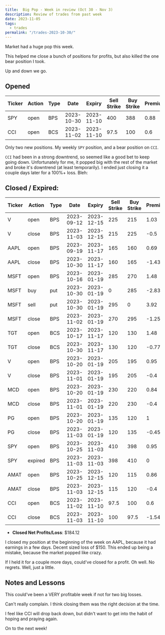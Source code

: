 ```yaml
---
title:  Big Pop - Week in review (Oct 30 - Nov 3)
description: Review of trades from past week
date: 2023-11-05
tags:
  - trades
permalink: "/trades-2023-10-30/"
---
```


Market had a huge pop this week.

This helped me close a bunch of positions for profits, but also killed the one bear position I took.

Up and down we go.

## Opened

<div class="trade-table weekly full-width">

|**Ticker**|**Action**|**Type**|**Date**|**Expiry**|**Sell Strike**|**Buy Strike**|**Premium**|**Qty**|**Fee**|**Net**|
|---|---|---|---|---|---|---|---|---|---|---|
|SPY|open|BPS|2023-10-30|2023-11-10|400|388|0.88|1|2.48|85.52|
|CCI|open|BCS|2023-11-02|2023-11-10|97.5|100|0.6|2|0.4|119.6|

</div>

Only two new positions.  My weekly `SPY` position, and a bear position on `CCI`.

`CCI` had been in a strong downtrend, so seemed like a good bet to keep going down.  Unfortunately for me, it popped big with the rest of the market and broke it's downtrend (at least temporarily).  I ended just closing it a couple days later for a 100%+ loss. Bleh:

## Closed / Expired:


<div class = "trade-table monthly full-width">

|**Ticker**|**Action**|**Type**|**Date**|**Expiry**|**Sell Strike**|**Buy Strike**|**Premium**|**Qty**|**Fee**|**Net**|**Profit/Loss**|
|---|---|---|---|---|---|---|---|---|---|---|---|
|V|open|BPS|2023-09-12|2023-12-15|225|215|1.03|1|1.4|101.6|$50.20|
|V|close|BPS|2023-11-03|2023-12-15|215|225|-0.5|1|1.4|-51.4|
|AAPL|open|BPS|2023-09-19|2023-11-17|165|160|0.69|2|1.41|136.59|-$152.18|
|AAPL|close|BPS|2023-10-30|2023-11-17|160|165|-1.43|2|2.77|-288.77|
|MSFT|open|BPS|2023-10-16|2023-01-19|285|270|1.48|1|2.08|145.92|$126.46|
|MSFT|buy|put|2023-10-30|2023-01-19|0|285|-2.83|1|1.04|-284.04|
|MSFT|sell|put|2023-10-30|2023-01-19|295|0|3.92|1|1.04|390.96||
|MSFT|close|BPS|2023-11-02|2023-01-19|270|295|-1.25|1|1.38|-126.38||
|TGT|open|BCS|2023-10-17|2023-11-17|120|130|1.48|1|1.38|146.62|$67.54|
|TGT|close|BCS|2023-10-30|2023-11-17|130|120|-0.77|1|2.08|-79.08|
|V|open|BPS|2023-10-20|2023-01-19|205|195|0.95|1|1.38|93.62|$52.24|
|V|close|BPS|2023-11-01|2023-01-19|195|205|-0.4|1|1.38|-41.38|
|MCD|open|BPS|2023-10-20|2023-01-19|230|220|0.84|1|1.38|82.62|$41.24|
|MCD|close|BPS|2023-11-01|2023-01-19|220|230|-0.4|1|1.38|-41.38|
|PG|open|BPS|2023-10-20|2023-01-19|135|120|1|1|1.38|98.62|$52.24|
|PG|close|BPS|2023-11-03|2023-01-19|120|135|-0.45|1|1.38|-46.38|
|SPY|open|BPS|2023-10-25|2023-11-03|410|398|0.95|1|1.38|93.62|$93.62|
|SPY|expired|BPS|2023-11-03|2023-11-03|398|410|0|1|0|0|
|AMAT|open|BPS|2023-10-25|2023-12-15|120|115|0.86|1|1.38|84.62|$43.24|
|AMAT|close|BPS|2023-11-03|2023-12-15|115|120|-0.4|1|1.38|-41.38|
|CCI|open|BCS|2023-11-02|2023-11-10|97.5|100|0.6|2|0.4|119.6|-$190.48|
|CCI|close|BCS|2023-11-03|2023-11-10|100|97.5|-1.54|2|2.08|-310.08|

</div>

- **Closed Net Profits/Loss**: $184.12

I closed my position at the beginning of the week on AAPL, because it had earnings in a few days.  Decent sized loss of $150.  This ended up being a mistake, because the market popped like crazy.  

If I held it for a couple more days, could've closed for a profit. Oh well.  No regrets.  Well, just a little.

## Notes and Lessons

This could've been a VERY profitable week if not for two big losses.

Can't really complain.  I think closing them was the right decision at the time. 

I feel like CCI will drop back down, but didn't want to get into the habit of hoping and praying again.

On to the next week!



